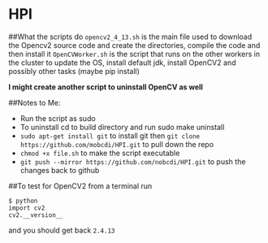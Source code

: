 # HPI

##What the scripts do
`opencv2_4_13.sh` is the main file used to download the Opencv2 source code and create the directories, compile the code and then install it
`OpenCVWorker.sh` is the script that runs on the other workers in the cluster to update the OS, install default jdk, install OpenCV2 and possibly other tasks (maybe pip install)

**I might create another script to uninstall OpenCV as well**

##Notes to Me:
- Run the script as sudo
- To uninstall cd to build directory and run sudo make uninstall
- `sudo apt-get install git` to install git then `git clone https://github.com/mobcdi/HPI.git` to pull down the repo
- `chmod +x file.sh` to make the script executable
- `git push --mirror https://github.com/nobcdi/HPI.git` to push the changes back to github 

##To test for OpenCV2 
from a terminal run
```
$ python
import cv2
cv2.__version__ 
```
and you should get back `2.4.13`
